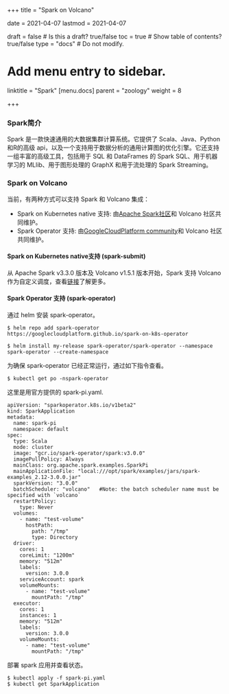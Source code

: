 +++
title =  "Spark on Volcano"

date = 2021-04-07
lastmod = 2021-04-07

draft = false  # Is this a draft? true/false
toc = true  # Show table of contents? true/false
type = "docs"  # Do not modify.

# Add menu entry to sidebar.
linktitle = "Spark"
[menu.docs]
  parent = "zoology"
  weight = 8

+++



### Spark简介

Spark 是一款快速通用的大数据集群计算系统。它提供了 Scala、Java、Python 和R的高级 api，以及一个支持用于数据分析的通用计算图的优化引擎。它还支持一组丰富的高级工具，包括用于 SQL 和 DataFrames 的 Spark SQL、用于机器学习的 MLlib、用于图形处理的 GraphX 和用于流处理的 Spark Streaming。

### Spark on Volcano

当前，有两种方式可以支持 Spark 和 Volcano 集成：
- Spark on Kubernetes native 支持: 由[Apache Spark社区](https://github.com/apache/spark)和 Volcano 社区共同维护。
- Spark Operator 支持: 由[GoogleCloudPlatform community](https://github.com/GoogleCloudPlatform/spark-on-k8s-operator)和 Volcano 社区共同维护。

#### Spark on Kubernetes native支持 (spark-submit)

从 Apache Spark v3.3.0 版本及 Volcano v1.5.1 版本开始，Spark 支持 Volcano 作为自定义调度，查看[链接](https://spark.apache.org/docs/latest/running-on-kubernetes.html#using-volcano-as-customized-scheduler-for-spark-on-kubernetes)了解更多。

#### Spark Operator 支持 (spark-operator)

通过 helm 安装 spark-operator。

```
$ helm repo add spark-operator https://googlecloudplatform.github.io/spark-on-k8s-operator

$ helm install my-release spark-operator/spark-operator --namespace spark-operator --create-namespace
```

为确保 spark-operator 已经正常运行，通过如下指令查看。

```
$ kubectl get po -nspark-operator
```

这里是用官方提供的 spark-pi.yaml.

```
apiVersion: "sparkoperator.k8s.io/v1beta2"
kind: SparkApplication
metadata:
  name: spark-pi
  namespace: default
spec:
  type: Scala
  mode: cluster
  image: "gcr.io/spark-operator/spark:v3.0.0"
  imagePullPolicy: Always
  mainClass: org.apache.spark.examples.SparkPi
  mainApplicationFile: "local:///opt/spark/examples/jars/spark-examples_2.12-3.0.0.jar"
  sparkVersion: "3.0.0"
  batchScheduler: "volcano"   #Note: the batch scheduler name must be specified with `volcano`
  restartPolicy:
    type: Never
  volumes:
    - name: "test-volume"
      hostPath:
        path: "/tmp"
        type: Directory
  driver:
    cores: 1
    coreLimit: "1200m"
    memory: "512m"        
    labels:
      version: 3.0.0
    serviceAccount: spark
    volumeMounts:
      - name: "test-volume"
        mountPath: "/tmp"
  executor:
    cores: 1
    instances: 1
    memory: "512m"    
    labels:
      version: 3.0.0
    volumeMounts:
      - name: "test-volume"
        mountPath: "/tmp"
```

部署 spark 应用并查看状态。

```
$ kubectl apply -f spark-pi.yaml
$ kubectl get SparkApplication
```
